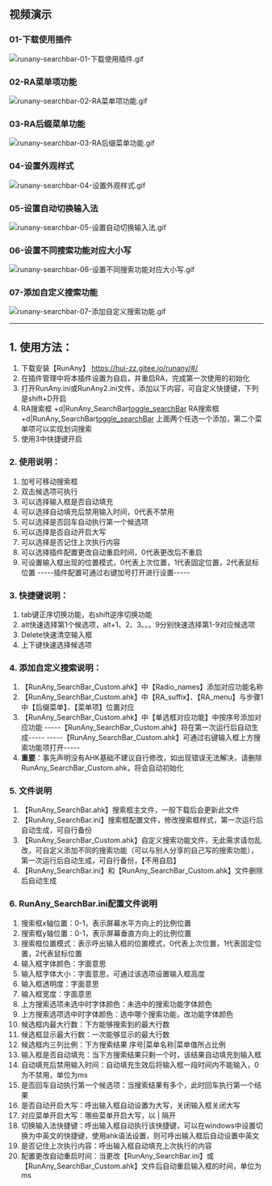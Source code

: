 ## **视频演示**
### 01-下载使用插件
![runany-searchbar-01-下载使用插件.gif](../assets/images/plugins/runany-searchbar-01-下载使用插件.gif)
### 02-RA菜单项功能
![runany-searchbar-02-RA菜单项功能.gif](../assets/images/plugins/runany-searchbar-02-RA菜单项功能.gif)
### 03-RA后缀菜单功能
![runany-searchbar-03-RA后缀菜单功能.gif](../assets/images/plugins/runany-searchbar-03-RA后缀菜单功能.gif)
### 04-设置外观样式
![runany-searchbar-04-设置外观样式.gif](../assets/images/plugins/runany-searchbar-04-设置外观样式.gif)
### 05-设置自动切换输入法
![runany-searchbar-05-设置自动切换输入法.gif](../assets/images/plugins/runany-searchbar-05-设置自动切换输入法.gif)
### 06-设置不同搜索功能对应大小写
![runany-searchbar-06-设置不同搜索功能对应大小写.gif](../assets/images/plugins/runany-searchbar-06-设置不同搜索功能对应大小写.gif)
### 07-添加自定义搜索功能
![runany-searchbar-07-添加自定义搜索功能.gif](../assets/images/plugins/runany-searchbar-07-添加自定义搜索功能.gif)

---


## **1. 使用方法：**

1. 下载安装【RunAny】 https://hui-zz.gitee.io/runany/#/
2. 在插件管理中将本插件设置为自启，并重启RA，完成第一次使用的初始化
3. 打开RunAny.ini或RunAny2.ini文件，添加以下内容，可自定义快捷键，下列是shift+D开启
4. RA搜索框	+d|RunAny_SearchBar[toggle_searchBar]()
   RA搜索框	+d|RunAny_SearchBar[toggle_searchBar](%getZz%)
   上面两个任选一个添加，第二个菜单项可以实现划词搜索
5. 使用3中快捷键开启

### 2. 使用说明：

1. 加号可移动搜索框
2. 双击候选项可执行
3. 可以选择输入框是否自动填充
4. 可以选择自动填充后禁用输入时间，0代表不禁用
5. 可以选择是否回车自动执行第一个候选项
6. 可以选择是否自动开启大写
7. 可以选择是否记住上次执行内容
8. 可以选择插件配置更改自动重启时间，0代表更改后不重启
9. 可设置输入框出现的位置模式，0代表上次位置，1代表固定位置，2代表鼠标位置
   	-----插件配置可通过右键加号打开进行设置-----

### 3. 快捷键说明：

1. tab键正序切换功能，右shift逆序切换功能
2. alt快速选择第1个候选项，alt+1、2、3。。。9分别快速选择第1-9对应候选项
3. Delete快速清空输入框
4. 上下键快速选择候选项

### 4. 添加自定义搜索说明：

1. 【RunAny_SearchBar_Custom.ahk】中【Radio_names】添加对应功能名称
2. 【RunAny_SearchBar_Custom.ahk】中【RA_suffix】、【RA_menu】与步骤1中【后缀菜单】、【菜单项】位置对应
3. 【RunAny_SearchBar_Custom.ahk】中【单选框对应功能】中按序号添加对应功能
   	-----【RunAny_SearchBar_Custom.ahk】将在第一次运行后自动生成-----
   	-----【RunAny_SearchBar_Custom.ahk】可通过右键输入框上方搜索功能项打开-----
4. **重要**：事先声明没有AHK基础不建议自行修改，如出现错误无法解决，请删除RunAny_SearchBar_Custom.ahk，将会自动初始化

### 5. 文件说明

1. 【RunAny_SearchBar.ahk】搜索框主文件，一般下载后会更新此文件
2. 【RunAny_SearchBar.ini】搜索框配置文件，修改搜索框样式，第一次运行后自动生成，可自行备份
3. 【RunAny_SearchBar_Custom.ahk】自定义搜索功能文件，无此需求请勿乱改，可自定义添加不同的搜索功能（可以与别人分享的自己写的搜索功能），第一次运行后自动生成，可自行备份，【不用自启】
4. 【RunAny_SearchBar.ini】和【RunAny_SearchBar_Custom.ahk】文件删除后自动生成

### 6. RunAny_SearchBar.ini配置文件说明

1. 搜索框x轴位置：0-1，表示屏幕水平方向上的比例位置
2. 搜索框y轴位置：0-1，表示屏幕垂直方向上的比例位置
3. 搜索框位置模式：表示呼出输入框的位置模式，0代表上次位置，1代表固定位置，2代表鼠标位置
4. 输入框字体颜色：字面意思
5. 输入框字体大小：字面意思，可通过该选项设置输入框高度
6. 输入框透明度：字面意思
7. 输入框宽度：字面意思
8. 上方搜索选项未选中时字体颜色：未选中的搜索功能字体颜色
9. 上方搜索选项选中时字体颜色：选中哪个搜索功能，改功能字体颜色
10. 候选框内最大行数：下方能够搜索到的最大行数
11. 候选框显示最大行数：一次能够显示的最大行数
12. 候选框内三列比例：下方搜索结果 序号|菜单名称|菜单值所占比例
13. 输入框是否自动填充：当下方搜索结果只剩一个时，该结果自动填充到输入框
14. 自动填充后禁用输入时间：自动填充生效后将输入框一段时间内不能输入，0为不禁用，单位为ms
15. 是否回车自动执行第一个候选项：当搜索结果有多个，此时回车执行第一个结果
16. 是否自动开启大写：呼出输入框自动设置为大写，关闭输入框关闭大写
17. 对应菜单开启大写：哪些菜单开启大写，以 | 隔开
18. 切换输入法快捷键：呼出输入框自动执行该快捷键，可以在windows中设置切换为中英文的快捷键，使用ahk语法设置，则可呼出输入框后自动设置中英文
19. 是否记住上次执行内容：呼出输入框自动填充上次执行的内容
20. 配置更改自动重启时间：当更改【RunAny_SearchBar.ini】或【RunAny_SearchBar_Custom.ahk】文件后自动重启输入框的时间，单位为ms

